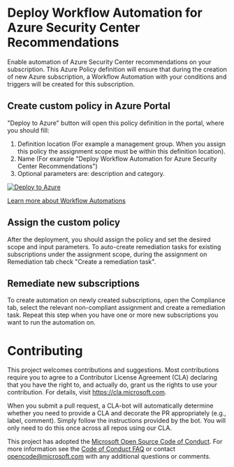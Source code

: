 # Deploy Workflow Automation for Azure Security Center Recommendations

Enable automation of Azure Security Center recommendations on your subscription.
This Azure Policy definition will ensure that during the creation of new Azure subscription, a Workflow Automation with your conditions and triggers will be created for this subscription.

## Create custom policy in Azure Portal

"Deploy to Azure" button will open this policy definition in the portal, where you should fill:
1) Definition location (For example a management group. When you assign this policy the assignment scope must be within this definition location).
2) Name (For example "Deploy Workflow Automation for Azure Security Center Recommendations")
3) Optional parameters are: description and category.

[![Deploy to Azure](http://azuredeploy.net/deploybutton.png)](https://portal.azure.com/#blade/Microsoft_Azure_Policy/CreatePolicyDefinitionBlade/uri/https%3A%2F%2Fraw.githubusercontent.com%2FAzure%2FAzure-Security-Center%2Fmaster%2FWorkflow%2520automation%252FConfigure%2520Workflow%2520Automation%2520in%2520scale%2520via%2520policy%252FWorkflow%2520Automation%2520for%2520Azure%2520Security%2520Center%2520Recommendations%2520Policy%252FWorkflowAutomationForASCRecommendationsPolicy.json)

[Learn more about Workflow Automations](https://docs.microsoft.com/en-us/azure/security-center/workflow-automation)

## Assign the custom policy

After the deployment, you should assign the policy and set the desired scope and input parameters.
To auto-create remediation tasks for existing subscriptions under the assignment scope, during the assignment on Remediation tab check "Create a remediation task".

## Remediate new subscriptions

To create automation on newly created subscriptions, open the Compliance tab, select the relevant non-compliant assignment and create a remediation task. Repeat this step when you have one or more new subscriptions you want to run the automation on.

# Contributing

This project welcomes contributions and suggestions.  Most contributions require you to agree to a
Contributor License Agreement (CLA) declaring that you have the right to, and actually do, grant us
the rights to use your contribution. For details, visit https://cla.microsoft.com.

When you submit a pull request, a CLA-bot will automatically determine whether you need to provide
a CLA and decorate the PR appropriately (e.g., label, comment). Simply follow the instructions
provided by the bot. You will only need to do this once across all repos using our CLA.

This project has adopted the [Microsoft Open Source Code of Conduct](https://opensource.microsoft.com/codeofconduct/).
For more information see the [Code of Conduct FAQ](https://opensource.microsoft.com/codeofconduct/faq/) or
contact [opencode@microsoft.com](mailto:opencode@microsoft.com) with any additional questions or comments.

